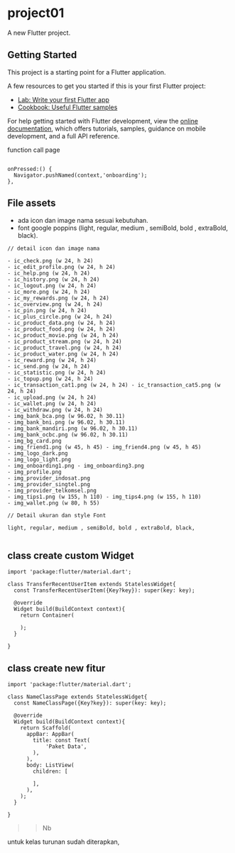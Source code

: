 # project01

A new Flutter project.

## Getting Started

This project is a starting point for a Flutter application.

A few resources to get you started if this is your first Flutter project:

- [Lab: Write your first Flutter app](https://docs.flutter.dev/get-started/codelab)
- [Cookbook: Useful Flutter samples](https://docs.flutter.dev/cookbook)

For help getting started with Flutter development, view the
[online documentation](https://docs.flutter.dev/), which offers tutorials,
samples, guidance on mobile development, and a full API reference.


function call page

```agsl

onPressed:() {
  Navigator.pushNamed(context,'onboarding');
},
```

## File assets 

- ada icon dan image nama sesuai kebutuhan.
- font google poppins (light, regular, medium , semiBold, bold , extraBold, black).

```ags1
// detail icon dan image nama

- ic_check.png (w 24, h 24)
- ic_edit_profile.png (w 24, h 24)
- ic_help.png (w 24, h 24)
- ic_history.png (w 24, h 24)
- ic_logout.png (w 24, h 24)
- ic_more.png (w 24, h 24)
- ic_my_rewards.png (w 24, h 24)
- ic_overview.png (w 24, h 24)
- ic_pin.png (w 24, h 24)
- ic_plus_circle.png (w 24, h 24)
- ic_product_data.png (w 24, h 24)
- ic_product_food.png (w 24, h 24)
- ic_product_movie.png (w 24, h 24)
- ic_product_stream.png (w 24, h 24)
- ic_product_travel.png (w 24, h 24)
- ic_product_water.png (w 24, h 24)
- ic_reward.png (w 24, h 24)
- ic_send.png (w 24, h 24)
- ic_statistic.png (w 24, h 24)
- ic_topup.png (w 24, h 24)
- ic_transaction_cat1.png (w 24, h 24) - ic_transaction_cat5.png (w 24, h 24)
- ic_upload.png (w 24, h 24)
- ic_wallet.png (w 24, h 24)
- ic_withdraw.png (w 24, h 24)
- img_bank_bca.png (w 96.02, h 30.11)
- img_bank_bni.png (w 96.02, h 30.11)
- img_bank_mandiri.png (w 96.02, h 30.11) 
- img_bank_ocbc.png (w 96.02, h 30.11)
- img_bg_card.png
- img_friend1.png (w 45, h 45) - img_friend4.png (w 45, h 45)
- img_logo_dark.png
- img_logo_light.png 
- img_onboarding1.png - img_onboarding3.png
- img_profile.png
- img_provider_indosat.png
- img_provider_singtel.png
- img_provider_telkomsel.png
- img_tips1.png (w 155, h 110) - img_tips4.png (w 155, h 110) 
- img_wallet.png (w 80, h 55)

// Detail ukuran dan style Font

light, regular, medium , semiBold, bold , extraBold, black,


```

## class create custom Widget

```ags1
import 'package:flutter/material.dart';

class TransferRecentUserItem extends StatelessWidget{
  const TransferRecentUserItem({Key?key}): super(key: key);

  @override
  Widget build(BuildContext context){
    return Container(
      
    );
  }

}
```

## class create new fitur

```agsl
import 'package:flutter/material.dart';

class NameClassPage extends StatelessWidget{
  const NameClassPage({Key?key}): super(key: key);

  @override
  Widget build(BuildContext context){
    return Scaffold(
      appBar: AppBar(
        title: const Text(
            'Paket Data',
        ),
      ),
      body: ListView(
        children: [
          
        ],
      ),
    );
  }

}
```

>> Nb

untuk kelas turunan sudah diterapkan,